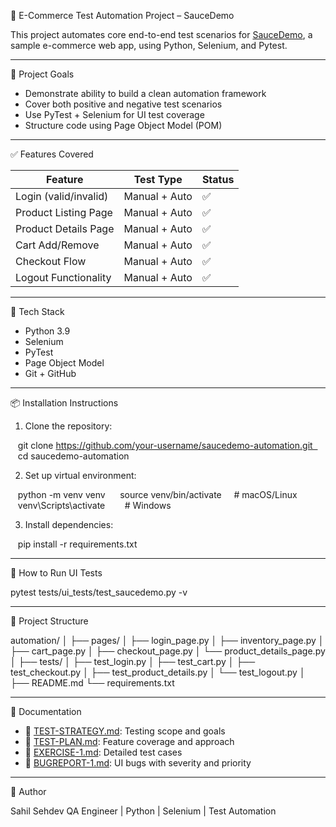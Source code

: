 
🧪 E-Commerce Test Automation Project – SauceDemo

This project automates core end-to-end test scenarios for [SauceDemo](https://www.saucedemo.com/), a sample e-commerce web app, using Python, Selenium, and Pytest.

---

📌 Project Goals

- Demonstrate ability to build a clean automation framework
- Cover both positive and negative test scenarios
- Use PyTest + Selenium for UI test coverage
- Structure code using Page Object Model (POM)

---

✅ Features Covered

| Feature                | Test Type     | Status |
|------------------------|---------------|--------|
| Login (valid/invalid)  | Manual + Auto | ✅     |
| Product Listing Page   | Manual + Auto | ✅     |
| Product Details Page   | Manual + Auto | ✅     |
| Cart Add/Remove        | Manual + Auto | ✅     |
| Checkout Flow          | Manual + Auto | ✅     |
| Logout Functionality   | Manual + Auto | ✅     |

---

🧰 Tech Stack

- Python 3.9
- Selenium
- PyTest
- Page Object Model
- Git + GitHub

---


📦 Installation Instructions

1. Clone the repository:

   git clone https://github.com/your-username/saucedemo-automation.git  
   cd saucedemo-automation

2. Set up virtual environment:

   python -m venv venv  
   source venv/bin/activate     # macOS/Linux  
   venv\Scripts\activate        # Windows

3. Install dependencies:

   pip install -r requirements.txt

---

🚀 How to Run UI Tests

   pytest tests/ui_tests/test_saucedemo.py -v

---

📁 Project Structure

automation/
│
├── pages/
│ ├── login_page.py
│ ├── inventory_page.py
│ ├── cart_page.py
│ ├── checkout_page.py
│ └── product_details_page.py
│
├── tests/
│ ├── test_login.py
│ ├── test_cart.py
│ ├── test_checkout.py
│ ├── test_product_details.py
│ └── test_logout.py
│
├── README.md
└── requirements.txt

---

📄 Documentation

- 📌 [TEST-STRATEGY.md](./TEST-STRATEGY.md): Testing scope and goals
- 📌 [TEST-PLAN.md](./TEST-PLAN.md): Feature coverage and approach
- 📌 [EXERCISE-1.md](./EXERCISE-1.md): Detailed test cases
- 📌 [BUGREPORT-1.md](./BUGREPORT-1.md): UI bugs with severity and priority

---


👤 Author

Sahil Sehdev
QA Engineer | Python | Selenium | Test Automation

